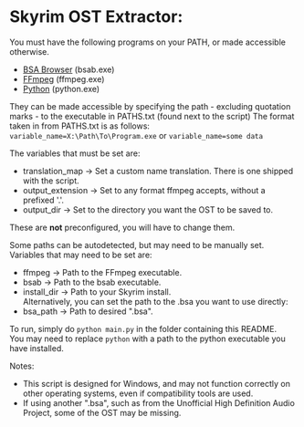 # Skyrim OST Extractor:

You must have the following programs on your PATH, or made accessible otherwise. 
* [BSA Browser](https://www.nexusmods.com/skyrimspecialedition/mods/1756) (bsab.exe)
* [FFmpeg](https://ffmpeg.org/download.html) (ffmpeg.exe)
* [Python](https://www.python.org/downloads/) (python.exe)

They can be made accessible by specifying the path - excluding quotation marks - to the executable in PATHS.txt (found next to the script)
The format taken in from PATHS.txt is as follows:  
`variable_name=X:\Path\To\Program.exe` or `variable_name=some data`


The variables that must be set are:
* translation_map -> Set a custom name translation. There is one shipped with the script.
* output_extension -> Set to any format ffmpeg accepts, without a prefixed '.'.
* output_dir -> Set to the directory you want the OST to be saved to.

These are **not** preconfigured, you will have to change them.

Some paths can be autodetected, but may need to be manually set.
Variables that may need to be set are:
* ffmpeg -> Path to the FFmpeg executable.
* bsab -> Path to the bsab executable.
* install_dir -> Path to your Skyrim install.  
Alternatively, you can set the path to the .bsa you want to use directly:
* bsa_path -> Path to desired ".bsa".

To run, simply do `python main.py` in the folder containing this README.  
You may need to replace `python` with a path to the python executable you have installed.

Notes:
* This script is designed for Windows, and may not function correctly on other operating systems, even if compatibility tools are used.
* If using another ".bsa", such as from the Unofficial High Definition Audio Project, some of the OST may be missing.